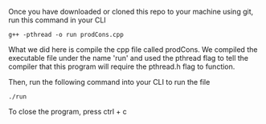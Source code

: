 Once you have downloaded or cloned this repo to your machine using git, run
this command in your CLI
```
g++ -pthread -o run prodCons.cpp
```
What we did here is compile the cpp file called prodCons. We compiled the 
executable file under the name 'run' and used the pthread flag to tell
the compiler that this program will require the pthread.h flag to function.

Then, run the following command into your CLI to run the file
```
./run
```

To close the program, press ctrl + c

